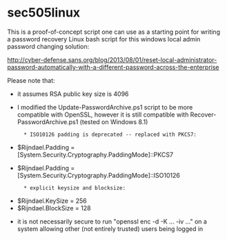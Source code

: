 # sec505linux

This is a proof-of-concept script one can use as a starting point for writing a password recovery Linux bash script for this windows local admin password changing solution:

http://cyber-defense.sans.org/blog/2013/08/01/reset-local-administrator-password-automatically-with-a-different-password-across-the-enterprise

Please note that:

* it assumes RSA public key size is 4096

* I modified the Update-PasswordArchive.ps1 script to be more compatible with OpenSSL, however it is still compatible with Recover-PasswordArchive.ps1 (tested on Windows 8.1)

        * ISO10126 padding is deprecated -- replaced with PKCS7:

+ $Rijndael.Padding = [System.Security.Cryptography.PaddingMode]::PKCS7
- $Rijndael.Padding = [System.Security.Cryptography.PaddingMode]::ISO10126 

        * explicit keysize and blocksize:

+ $Rijndael.KeySize = 256
+ $Rijndael.BlockSize = 128

* it is not necessarily secure to run "openssl enc -d -K ... -iv ..." on a system allowing other (not entirely trusted) users being logged in


